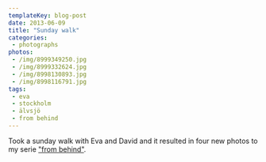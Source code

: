 ```yaml
---
templateKey: blog-post
date: 2013-06-09
title: "Sunday walk"
categories:
 - photographs
photos:
 - /img/8999349250.jpg
 - /img/8999332624.jpg
 - /img/8998130893.jpg
 - /img/8998116791.jpg
tags:
 - eva
 - stockholm
 - älvsjö
 - from behind
---
```


Took a sunday walk with Eva and David and it resulted in four new photos to my serie ["from behind"](http://www.flickr.com/photos/himynameisjonas/sets/72157634028509533/).
